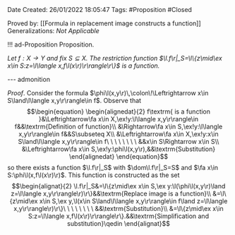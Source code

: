 <br />
<br />

Date Created: 26/01/2022 18:05:47
Tags: #Proposition #Closed 

Proved by: [[Formula in replacement image constructs a function]]
Generalizations: _Not Applicable_

!!! ad-Proposition Proposition.

_Let $f:X\to Y$ and fix $S\subseteq X$. The restriction function $\l.f\r|_S=\l\{z\mid\ex x\in S:z=\l\langle x,f\l(x\r)\r\rangle\r\}$ is a function._

--- admonition

_Proof_. Consider the formula $\phi\l(x,y\r)\,\colon\!\Leftrightarrow x\in S\land\l\langle x,y\r\rangle\in f$. Observe that
$$\begin{equation}
    \begin{alignedat}{2}
        f\textrm{ is a function }&\Leftrightarrow\fa x\in X,\ex!y:\l\langle x,y\r\rangle\in f&&\textrm{Definition of function}\\
        &\Rightarrow\fa x\in S,\ex!y:\l\langle x,y\r\rangle\in f&&S\subseteq X\\
        &\Leftrightarrow\fa x\in X,\ex!y:x\in S\land\l\langle x,y\r\rangle\in f\ \ \ \ \ \ \ \ &&x\in S\Rightarrow x\in S\\
        &\Leftrightarrow\fa x\in S,\ex!y:\phi\l(x,y\r),&&\textrm{Substitution}
    \end{alignedat}
\end{equation}$$
so there exists a function $\l.f\r|_S$ with $\dom\l.f\r|_S=S$ and $\fa x\in S:\phi\l(x,f\l(x\r)\r)$. This function is constructed as the set
$$\begin{alignat}{2}
    \l.f\r|_S&=\l\{z\mid\ex x\in S,\ex y:\l(\phi\l(x,y\r)\land z=\l\langle x,y\r\rangle\r)\r\}&&\textrm{Replace image is a function}\\
    &=\l\{z\mid\ex x\in S,\ex y,\l(x\in S\land\l\langle x,y\r\rangle\in f\land z=\l\langle x,y\r\rangle\r)\r\}\ \ \ \ \ \ \ \ &&\textrm{Substitution}\\
    &=\l\{z\mid\ex x\in S:z=\l\langle x,f\l(x\r)\r\rangle\r\}.&&\textrm{Simplification and substitution}\qedin
\end{alignat}$$
